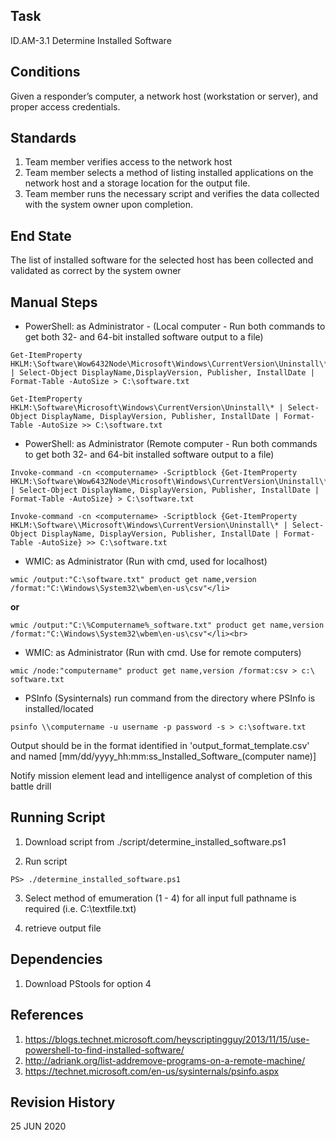 ## Task
ID.AM-3.1 Determine Installed Software

## Conditions
Given a responder’s computer, a network host (workstation or server), and proper access credentials.

## Standards
1. Team member verifies access to the network host
2. Team member selects a method of listing installed applications on the network host and a storage location for
the output file.
3. Team member runs the necessary script and verifies the data collected with the system owner upon
completion.

## End State
The list of installed software for the selected host has been collected and validated as correct by the system owner

## Manual Steps
* PowerShell: as Administrator - (Local computer -  Run both commands to get both 32- and 64-bit installed software output to a file)
```
Get-ItemProperty HKLM:\Software\Wow6432Node\Microsoft\Windows\CurrentVersion\Uninstall\* | Select-Object DisplayName,DisplayVersion, Publisher, InstallDate | Format-Table -AutoSize > C:\software.txt
```
```
Get-ItemProperty HKLM:\Software\Microsoft\Windows\CurrentVersion\Uninstall\* | Select-Object DisplayName, DisplayVersion, Publisher, InstallDate | Format-Table -AutoSize >> C:\software.txt
```

* PowerShell: as Administrator (Remote computer - Run both commands to get both 32- and 64-bit installed software output to a file)
```
Invoke-command -cn <computername> -Scriptblock {Get-ItemProperty HKLM:\Software\Wow6432Node\Microsoft\Windows\CurrentVersion\Uninstall\* | Select-Object DisplayName, DisplayVersion, Publisher, InstallDate | Format-Table -AutoSize} > C:\software.txt
```
```
Invoke-command -cn <computername> -Scriptblock {Get-ItemProperty HKLM:\Software\\Microsoft\Windows\CurrentVersion\Uninstall\* | Select-Object DisplayName, DisplayVersion, Publisher, InstallDate | Format-Table -AutoSize} >> C:\software.txt
```

* WMIC: as Administrator (Run with cmd, used for localhost)
```
wmic /output:"C:\software.txt" product get name,version /format:"C:\Windows\System32\wbem\en-us\csv"</li>
```
<strong>or</strong><br>
```
wmic /output:"C:\%Computername%_software.txt" product get name,version /format:"C:\Windows\System32\wbem\en-us\csv"</li><br> 
```
* WMIC: as Administrator (Run with cmd. Use for remote computers)
```
wmic /node:"computername" product get name,version /format:csv > c:\ software.txt
```

* PSInfo (Sysinternals) run command from the directory where PSInfo is installed/located
```
psinfo \\computername -u username -p password -s > c:\software.txt
```

Output should be in the format identified in 'output_format_template.csv' and named [mm/dd/yyyy_hh:mm:ss_Installed_Software_(computer name)]

Notify mission element lead and intelligence analyst of completion of this battle drill

## Running Script
1. Download script from ./script/determine_installed_software.ps1

2. Run script

```PS> ./determine_installed_software.ps1```

3. Select method of emumeration (1 - 4)
	for all input full pathname is required (i.e. C:\textfile.txt)
	
4. retrieve output file

## Dependencies
1. Download PStools for option 4


## References
1. https://blogs.technet.microsoft.com/heyscriptingguy/2013/11/15/use-powershell-to-find-installed-software/
2. http://adriank.org/list-addremove-programs-on-a-remote-machine/
3. https://technet.microsoft.com/en-us/sysinternals/psinfo.aspx

## Revision History
25 JUN 2020
